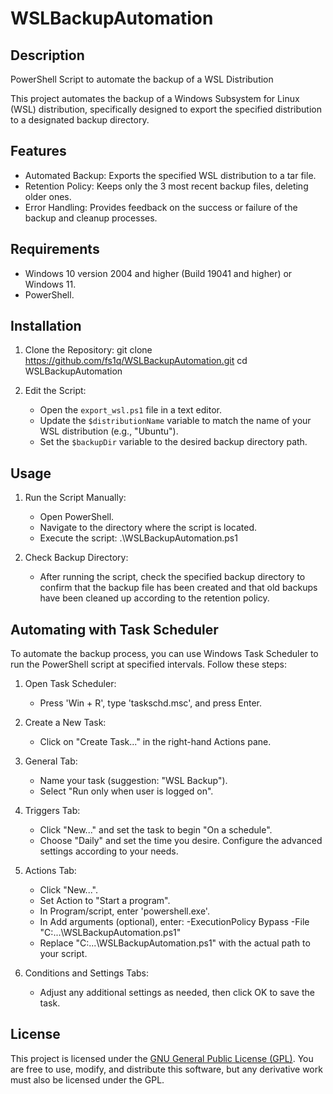 # WSLBackupAutomation

## Description

PowerShell Script to automate the backup of a WSL Distribution

This project automates the backup of a Windows Subsystem for Linux (WSL) distribution, specifically designed to export the specified distribution to a designated backup directory.



## Features

- Automated Backup: Exports the specified WSL distribution to a tar file.
- Retention Policy: Keeps only the 3 most recent backup files, deleting older ones.
- Error Handling: Provides feedback on the success or failure of the backup and cleanup processes.



## Requirements

- Windows 10 version 2004 and higher (Build 19041 and higher) or Windows 11.
- PowerShell.



## Installation

1. Clone the Repository:
   git clone https://github.com/fs1q/WSLBackupAutomation.git
   cd WSLBackupAutomation

2. Edit the Script:
   - Open the `export_wsl.ps1` file in a text editor.
   - Update the `$distributionName` variable to match the name of your WSL distribution (e.g., "Ubuntu").
   - Set the `$backupDir` variable to the desired backup directory path.



## Usage

1. Run the Script Manually:
   - Open PowerShell.
   - Navigate to the directory where the script is located.
   - Execute the script:
     .\WSLBackupAutomation.ps1

2. Check Backup Directory:
   - After running the script, check the specified backup directory to confirm that the backup file has been created and that old backups have been cleaned up according to the retention policy.



## Automating with Task Scheduler

To automate the backup process, you can use Windows Task Scheduler to run the PowerShell script at specified intervals. Follow these steps:

1. Open Task Scheduler:
   - Press 'Win + R', type 'taskschd.msc', and press Enter.

2. Create a New Task:
   - Click on "Create Task..." in the right-hand Actions pane.

3. General Tab:
   - Name your task (suggestion: "WSL Backup").
   - Select "Run only when user is logged on".

4. Triggers Tab:
   - Click "New..." and set the task to begin "On a schedule".
   - Choose "Daily" and set the time you desire. Configure the advanced settings according to your needs.

5. Actions Tab:
   - Click "New...".
   - Set Action to "Start a program".
   - In Program/script, enter 'powershell.exe'.
   - In Add arguments (optional), enter:
     -ExecutionPolicy Bypass -File "C:\...\WSLBackupAutomation.ps1"
   - Replace "C:\...\WSLBackupAutomation.ps1" with the actual path to your script.

6. Conditions and Settings Tabs:
   - Adjust any additional settings as needed, then click OK to save the task.



## License

This project is licensed under the [GNU General Public License (GPL)](https://www.gnu.org/licenses/gpl-3.0.html). You are free to use, modify, and distribute this software, but any derivative work must also be licensed under the GPL.
